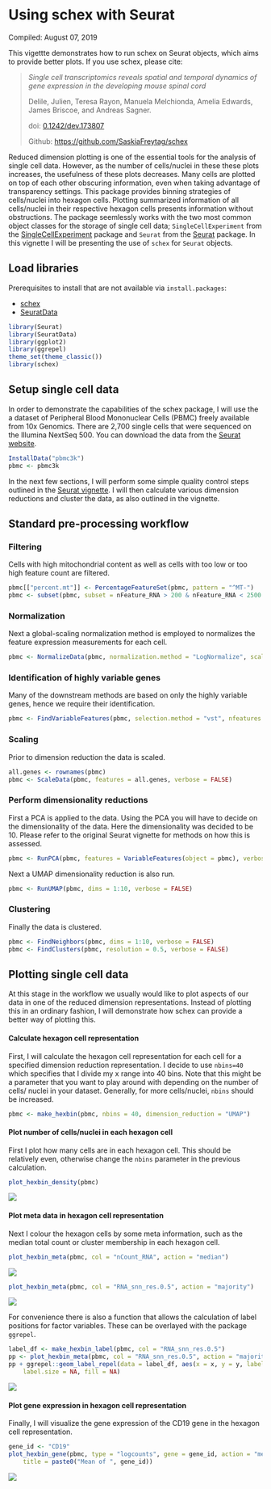 Using schex with Seurat
================
Compiled: August 07, 2019

This vigettte demonstrates how to run schex on Seurat objects, which aims to provide better plots. If you use schex, please cite:

> *Single cell transcriptomics reveals spatial and temporal dynamics of gene expression in the developing mouse spinal cord*
>
> Delile, Julien, Teresa Rayon, Manuela Melchionda, Amelia Edwards, James Briscoe, and Andreas Sagner.
>
> doi: [0.1242/dev.173807](https://doi.org/0.1242/dev.173807)
>
> Github: <https://github.com/SaskiaFreytag/schex>

Reduced dimension plotting is one of the essential tools for the analysis of single cell data. However, as the number of cells/nuclei in these these plots increases, the usefulness of these plots decreases. Many cells are plotted on top of each other obscuring information, even when taking advantage of transparency settings. This package provides binning strategies of cells/nuclei into hexagon cells. Plotting summarized information of all cells/nuclei in their respective hexagon cells presents information without obstructions. The package seemlessly works with the two most common object classes for the storage of single cell data; `SingleCellExperiment` from the [SingleCellExperiment](https://bioconductor.org/packages/3.9/bioc/html/SingleCellExperiment.html) package and `Seurat` from the [Seurat](https://satijalab.org/seurat/) package. In this vignette I will be presenting the use of `schex` for `Seurat` objects.

Load libraries
--------------

Prerequisites to install that are not available via `install.packages`:

-   [schex](https://github.com/SaskiaFreytag/schex)
-   [SeuratData](https://github.com/satijalab/seurat-data)

``` r
library(Seurat)
library(SeuratData)
library(ggplot2)
library(ggrepel)
theme_set(theme_classic())
library(schex)
```

Setup single cell data
----------------------

In order to demonstrate the capabilities of the schex package, I will use the a dataset of Peripheral Blood Mononuclear Cells (PBMC) freely available from 10x Genomics. There are 2,700 single cells that were sequenced on the Illumina NextSeq 500. You can download the data from the [Seurat website](https://s3-us-west-2.amazonaws.com/10x.files/samples/cell/pbmc3k/pbmc3k_filtered_gene_bc_matrices.tar.gz).

``` r
InstallData("pbmc3k")
pbmc <- pbmc3k
```

In the next few sections, I will perform some simple quality control steps outlined in the [Seurat vignette](https://satijalab.org/seurat/v3.0/pbmc3k_tutorial.html). I will then calculate various dimension reductions and cluster the data, as also outlined in the vignette.

Standard pre-processing workflow
--------------------------------

### Filtering

Cells with high mitochondrial content as well as cells with too low or too high feature count are filtered.

``` r
pbmc[["percent.mt"]] <- PercentageFeatureSet(pbmc, pattern = "^MT-")
pbmc <- subset(pbmc, subset = nFeature_RNA > 200 & nFeature_RNA < 2500 & percent.mt < 5)
```

### Normalization

Next a global-scaling normalization method is employed to normalizes the feature expression measurements for each cell.

``` r
pbmc <- NormalizeData(pbmc, normalization.method = "LogNormalize", scale.factor = 10000, verbose = FALSE)
```

### Identification of highly variable genes

Many of the downstream methods are based on only the highly variable genes, hence we require their identification.

``` r
pbmc <- FindVariableFeatures(pbmc, selection.method = "vst", nfeatures = 2000, verbose = FALSE)
```

### Scaling

Prior to dimension reduction the data is scaled.

``` r
all.genes <- rownames(pbmc)
pbmc <- ScaleData(pbmc, features = all.genes, verbose = FALSE)
```

### Perform dimensionality reductions

First a PCA is applied to the data. Using the PCA you will have to decide on the dimensionality of the data. Here the dimensionality was decided to be 10. Please refer to the original Seurat vignette for methods on how this is assessed.

``` r
pbmc <- RunPCA(pbmc, features = VariableFeatures(object = pbmc), verbose = FALSE)
```

Next a UMAP dimensionality reduction is also run.

``` r
pbmc <- RunUMAP(pbmc, dims = 1:10, verbose = FALSE)
```

### Clustering

Finally the data is clustered.

``` r
pbmc <- FindNeighbors(pbmc, dims = 1:10, verbose = FALSE)
pbmc <- FindClusters(pbmc, resolution = 0.5, verbose = FALSE)
```

Plotting single cell data
-------------------------

At this stage in the workflow we usually would like to plot aspects of our data in one of the reduced dimension representations. Instead of plotting this in an ordinary fashion, I will demonstrate how schex can provide a better way of plotting this.

#### Calculate hexagon cell representation

First, I will calculate the hexagon cell representation for each cell for a specified dimension reduction representation. I decide to use `nbins=40` which specifies that I divide my x range into 40 bins. Note that this might be a parameter that you want to play around with depending on the number of cells/ nuclei in your dataset. Generally, for more cells/nuclei, `nbins` should be increased.

``` r
pbmc <- make_hexbin(pbmc, nbins = 40, dimension_reduction = "UMAP")
```

#### Plot number of cells/nuclei in each hexagon cell

First I plot how many cells are in each hexagon cell. This should be relatively even, otherwise change the `nbins` parameter in the previous calculation.

``` r
plot_hexbin_density(pbmc)
```

![](schex_files/figure-markdown_github/plot-density-1.png)

#### Plot meta data in hexagon cell representation

Next I colour the hexagon cells by some meta information, such as the median total count or cluster membership in each hexagon cell.

``` r
plot_hexbin_meta(pbmc, col = "nCount_RNA", action = "median")
```

![](schex_files/figure-markdown_github/plot-meta-1-1.png)

``` r
plot_hexbin_meta(pbmc, col = "RNA_snn_res.0.5", action = "majority")
```

![](schex_files/figure-markdown_github/plot-meta-2-1.png)

For convenience there is also a function that allows the calculation of label positions for factor variables. These can be overlayed with the package `ggrepel`.

``` r
label_df <- make_hexbin_label(pbmc, col = "RNA_snn_res.0.5")
pp <- plot_hexbin_meta(pbmc, col = "RNA_snn_res.0.5", action = "majority")
pp + ggrepel::geom_label_repel(data = label_df, aes(x = x, y = y, label = label), colour = "black", 
    label.size = NA, fill = NA)
```

![](schex_files/figure-markdown_github/plot-meta-label-1.png)

#### Plot gene expression in hexagon cell representation

Finally, I will visualize the gene expression of the CD19 gene in the hexagon cell representation.

``` r
gene_id <- "CD19"
plot_hexbin_gene(pbmc, type = "logcounts", gene = gene_id, action = "mean", xlab = "UMAP1", ylab = "UMAP2", 
    title = paste0("Mean of ", gene_id))
```

![](schex_files/figure-markdown_github/plot-gene-1.png)
